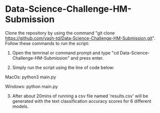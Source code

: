 # Data-Science-Challenge-HM-Submission

Clone the repository by using the command "git clone https://github.com/yash-td/Data-Science-Challenge-HM-Submission.git".
Follow these commands to run the script: 

1) Open the temrinal or command prompt and type "cd Data-Science-Challenge-HM-Submission" and press enter.

2) Simply run the script using the line of code below:

MacOs: python3 main.py

Windows: python main.py

3) After about 20mins of running a csv file named 'results.csv' will be generated with the text classification accuracy scores for 6 different models. 
